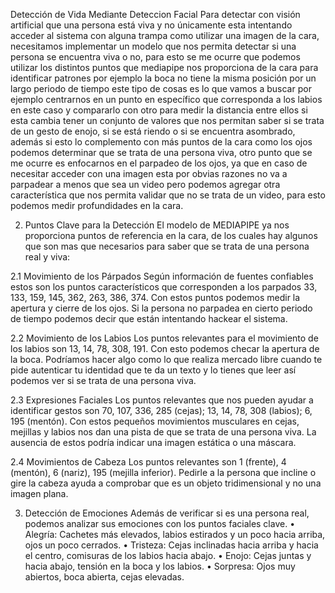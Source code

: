 Detección de Vida Mediante Deteccion Facial
Para detectar con visión artificial que una persona está viva y no únicamente esta intentando acceder al sistema con alguna trampa como utilizar una imagen de la cara, 
necesitamos implementar un modelo que nos permita detectar si una persona se encuentra viva o no, para esto se me ocurre que podemos utilizar los distintos puntos que 
mediapipe nos proporciona de la cara para identificar patrones por ejemplo la boca no tiene la misma posición por un largo periodo de tiempo este tipo de cosas es lo 
que vamos a buscar por ejemplo centrarnos en un punto en específico que corresponda a los labios en este caso y compararlo con otro para medir la distancia entre ellos
si esta cambia tener un conjunto de valores que nos permitan saber si se trata de un gesto de enojo, si se está riendo o si se encuentra asombrado, además si esto lo 
complemento con más puntos de la cara como los ojos podemos determinar que se trata de una persona viva, otro punto que se me ocurre es enfocarnos en el parpadeo de 
los ojos, ya que en caso de necesitar acceder con una imagen esta por obvias razones no va a parpadear a menos que sea un video pero podemos agregar otra característica 
que nos permita validar que no se trata de un video, para esto podemos medir profundidades en la cara.

2. Puntos Clave para la Detección
El modelo de MEDIAPIPE ya nos proporciona puntos de referencia en la cara, de los cuales hay algunos que son mas que necesarios para saber que se trata de una persona real y viva:
 

2.1 Movimiento de los Párpados
Según información de fuentes confiables estos son los puntos característicos que corresponden a los parpados 33, 133, 159, 145, 362, 263, 386, 374. 
Con estos puntos podemos medir la apertura y cierre de los ojos. Si la persona no parpadea en cierto periodo de tiempo podemos decir que están intentando hackear el sistema.

2.2 Movimiento de los Labios
Los puntos relevantes para el movimiento de los labios son 13, 14, 78, 308, 191. Con esto podemos checar la apertura de la boca. Podríamos hacer algo como lo que realiza mercado libre
cuando te pide autenticar tu identidad que te da un texto y lo tienes que leer así podemos ver si se trata de una persona viva.

2.3 Expresiones Faciales
Los puntos relevantes que nos pueden ayudar a identificar gestos son 70, 107, 336, 285 (cejas); 13, 14, 78, 308 (labios); 6, 195 (mentón). 
Con estos pequeños movimientos musculares en cejas, mejillas y labios nos dan una pista de que se trata de una persona viva. La ausencia de estos podría indicar una imagen estática o una máscara.

2.4 Movimientos de Cabeza
Los puntos relevantes son 1 (frente), 4 (mentón), 6 (nariz), 195 (mejilla inferior). Pedirle a la persona que incline o gire la cabeza ayuda a comprobar 
que es un objeto tridimensional y no una imagen plana.

3. Detección de Emociones
Además de verificar si es una persona real, podemos analizar sus emociones con los puntos faciales clave.
•	Alegría: Cachetes más elevados, labios estirados y un poco hacia arriba, ojos un poco cerrados.
•	Tristeza: Cejas inclinadas hacia arriba y hacia el centro, comisuras de los labios hacia abajo.
•	Enojo: Cejas juntas y hacia abajo, tensión en la boca y los labios.
•	Sorpresa: Ojos muy abiertos, boca abierta, cejas elevadas.